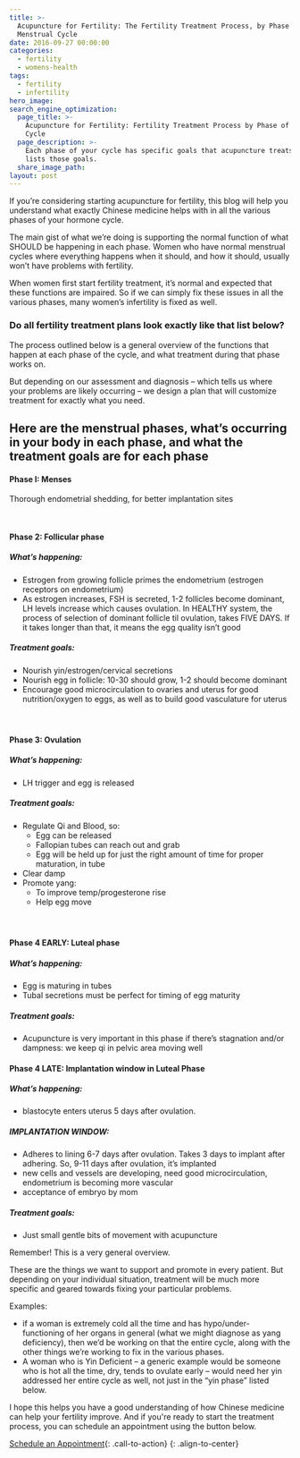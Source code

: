 ```yaml
---
title: >-
  Acupuncture for Fertility: The Fertility Treatment Process, by Phase of
  Menstrual Cycle
date: 2016-09-27 00:00:00
categories:
  - fertility
  - womens-health
tags:
  - fertility
  - infertility
hero_image:
search_engine_optimization:
  page_title: >-
    Acupuncture for Fertility: Fertility Treatment Process by Phase of Menstrual
    Cycle
  page_description: >-
    Each phase of your cycle has specific goals that acupuncture treats. This
    lists those goals.
  share_image_path:
layout: post
---
```


If you’re considering starting acupuncture for fertility, this blog will help you understand what exactly Chinese medicine helps with in all the various phases of your hormone cycle.

The main gist of what we’re doing is supporting the normal function of what SHOULD be happening in each phase. Women who have normal menstrual cycles where everything happens when it should, and how it should, usually won’t have problems with fertility.

When women first start fertility treatment, it’s normal and expected that these functions are impaired. So if we can simply fix these issues in all the various phases, many women’s infertility is fixed as well.

### Do all fertility treatment plans look exactly like that list below?

The process outlined below is a general overview of the functions that happen at each phase of the cycle, and what treatment during that phase works on.

But depending on our assessment and diagnosis – which tells us where your problems are likely occurring – we design a plan that will customize treatment for exactly what you need.

## Here are the menstrual phases, what’s occurring in your body in each phase, and what the treatment goals are for each phase

#### Phase I: Menses

Thorough endometrial shedding, for better implantation sites

 

#### Phase 2: Follicular phase

##### What’s happening:

* Estrogen from growing follicle primes the endometrium (estrogen receptors on endometrium)
* As estrogen increases, FSH is secreted, 1-2 follicles become dominant, LH levels increase which causes ovulation. In HEALTHY system, the process of selection of dominant follicle til ovulation, takes FIVE DAYS. If it takes longer than that, it means the egg quality isn’t good

##### Treatment goals:

* Nourish yin/estrogen/cervical secretions
* Nourish egg in follicle: 10-30 should grow, 1-2 should become dominant
* Encourage good microcirculation to ovaries and uterus for good nutrition/oxygen to eggs, as well as to build good vasculature for uterus

####  

#### Phase 3: Ovulation

##### What’s happening:

* LH trigger and egg is released

##### Treatment goals:

* Regulate Qi and Blood, so:
  * Egg can be released
  * Fallopian tubes can reach out and grab
  * Egg will be held up for just the right amount of time for proper maturation, in tube
* Clear damp
* Promote yang:
  * To improve temp/progesterone rise
  * Help egg move

####  

#### Phase 4 EARLY: Luteal phase

##### What’s happening:

* Egg is maturing in tubes
* Tubal secretions must be perfect for timing of egg maturity

##### Treatment goals:

* Acupuncture is very important in this phase if there’s stagnation and/or dampness: we keep qi in pelvic area moving well

#### Phase 4 LATE: Implantation window in Luteal Phase

##### What’s happening:

* blastocyte enters uterus 5 days after ovulation.

##### IMPLANTATION WINDOW:

* Adheres to lining 6-7 days after ovulation. Takes 3 days to implant after adhering. So, 9-11 days after ovulation, it’s implanted
* new cells and vessels are developing, need good microcirculation, endometrium is becoming more vascular
* acceptance of embryo by mom

##### Treatment goals:

* Just small gentle bits of movement with acupuncture

Remember! This is a very general overview.

These are the things we want to support and promote in every patient. But depending on your individual situation, treatment will be much more specific and geared towards fixing your particular problems.

Examples:

* if a woman is extremely cold all the time and has hypo/under-functioning of her organs in general (what we might diagnose as yang deficiency), then we’d be working on that the entire cycle, along with the other things we’re working to fix in the various phases.
* A woman who is Yin Deficient – a generic example would be someone who is hot all the time, dry, tends to ovulate early – would need her yin addressed her entire cycle as well, not just in the “yin phase” listed below.

I hope this helps you have a good understanding of how Chinese medicine can help your fertility improve. And if you're ready to start the treatment process, you can schedule an appointment using the button below.

[Schedule an Appointment](/make-an-appointment/){: .call-to-action}
{: .align-to-center}